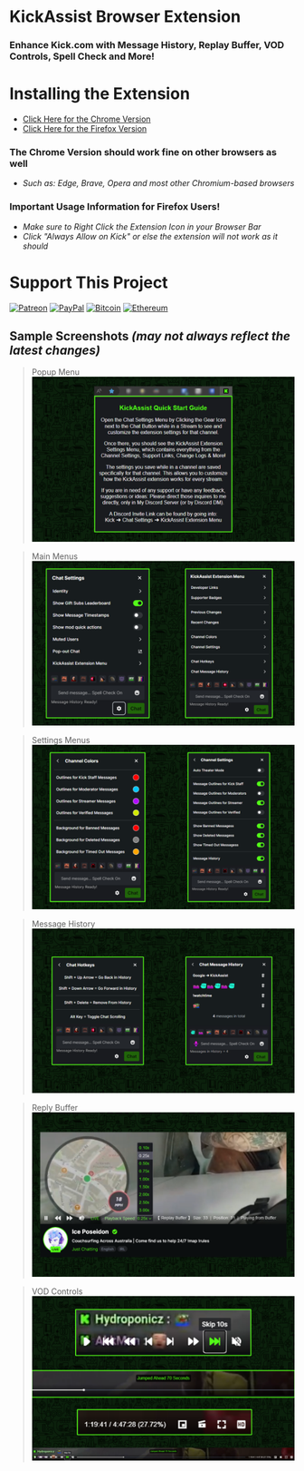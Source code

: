 # KickAssist Browser Extension
### Enhance Kick.com with Message History, Replay Buffer, VOD Controls, Spell Check and More!  
    
    
# Installing the Extension
- [Click Here for the Chrome Version](https://chromewebstore.google.com/detail/kickassist/mhofahpppljielibicgjjjddhnkmhpml)
- [Click Here for the Firefox Version](https://addons.mozilla.org/en-US/firefox/addon/kickassist/)

### The Chrome Version should work fine on other browsers as well  
- *Such as: Edge, Brave, Opera and most other Chromium-based browsers*  
    
    
### Important Usage Information for Firefox Users!  
- *Make sure to Right Click the Extension Icon in your Browser Bar*  
- *Click "Always Allow on Kick" or else the extension will not work as it should*  

# Support This Project  
  
[![Patreon](https://img.shields.io/badge/Patreon-F96854?style=for-the-badge&logo=patreon&logoColor=white)](https://www.patreon.com/miahfuta) [![PayPal](https://img.shields.io/badge/PayPal-00457C?style=for-the-badge&logo=paypal&logoColor=white)](https://www.paypal.me/miahfuta)  [![Bitcoin](https://img.shields.io/badge/Bitcoin-000?style=for-the-badge&logo=bitcoin&logoColor=white)](https://www.miahfuta.com/#donations) [![Ethereum](https://img.shields.io/badge/Ethereum-3C3C3D?style=for-the-badge&logo=Ethereum&logoColor=white)](https://www.miahfuta.com/#donations)   
   
## Sample Screenshots *(may not always reflect the latest changes)*  

> Popup Menu
![Popup Menu](/screenshots/popup.png)  

> Main Menus
![Main Menus](/screenshots/mainmenus.png)  

> Settings Menus
![Settings Menus](/screenshots/settingsmenus.png)  

> Message History
![Message History](/screenshots/messagehistory.png)  

> Reply Buffer
![Replay Buffer](/screenshots/replaybuffer.png)  

> VOD Controls
![VOD Controls](/screenshots/vodcontrols.png)